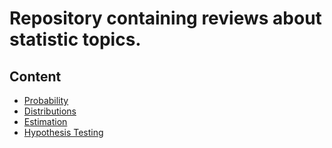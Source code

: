 # Repository containing reviews about statistic topics.

## Content
- [Probability](probability.ipynb)
- [Distributions](distributions.ipynb)
- [Estimation]()
- [Hypothesis Testing]()